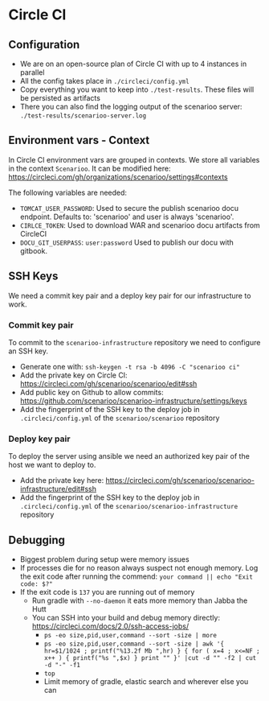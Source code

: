 # Circle CI

## Configuration

* We are on an open-source plan of Circle CI with up to 4 instances in parallel
* All the config takes place in `./circleci/config.yml`
* Copy everything you want to keep into `./test-results`. These files will be persisted as artifacts
* There you can also find the logging output of the scenarioo server: `./test-results/scenarioo-server.log`

## Environment vars - Context

In Circle CI environment vars are grouped in contexts. We store all variables in the context `Scenarioo`. It can be modified here: https://circleci.com/gh/organizations/scenarioo/settings#contexts

The following variables are needed:
 * `TOMCAT_USER_PASSWORD`: Used to secure the publish scenarioo docu endpoint. Defaults to: 'scenarioo' and user is always 'scenarioo'.
 * `CIRLCE_TOKEN`: Used to download WAR and scenarioo docu artifacts from CircleCI
 * `DOCU_GIT_USERPASS`: `user:password` Used to publish our docu with gitbook.
 
## SSH Keys

We need a commit key pair and a deploy key pair for our infrastructure to work.

### Commit key pair

To commit to the `scenarioo-infrastructure` repository we need to configure an SSH key. 

* Generate one with: `ssh-keygen -t rsa -b 4096 -C "scenarioo ci"`
* Add the private key on Circle CI: https://circleci.com/gh/scenarioo/scenarioo/edit#ssh
* Add public key on Github to allow commits: https://github.com/scenarioo/scenarioo-infrastructure/settings/keys
* Add the fingerprint of the SSH key to the deploy job in `.circleci/config.yml` of the `scenarioo/scenarioo` repository

### Deploy key pair

To deploy the server using ansible we need an authorized key pair of the host we want to deploy to.

* Add the private key here: https://circleci.com/gh/scenarioo/scenarioo-infrastructure/edit#ssh
* Add the fingerprint of the SSH key to the deploy job in `.circleci/config.yml` of the `scenarioo/scenarioo-infrastructure` repository


## Debugging

* Biggest problem during setup were memory issues
* If processes die for no reason always suspect not enough memory. Log the exit code after running the commend:
`your command || echo "Exit code: $?"`
* If the exit code is `137` you are running out of memory
    * Run gradle with `--no-daemon` it eats more memory than Jabba the Hutt
    * You can SSH into your build and debug memory directly: https://circleci.com/docs/2.0/ssh-access-jobs/
        * `ps -eo size,pid,user,command --sort -size | more`
        * `ps -eo size,pid,user,command --sort -size | awk '{ hr=$1/1024 ; printf("%13.2f Mb ",hr) } { for ( x=4 ; x<=NF ; x++ ) { printf("%s ",$x) } print "" }' |cut -d "" -f2 | cut -d "-" -f1`
        * `top`
        * Limit memory of gradle, elastic search and wherever else you can
    


